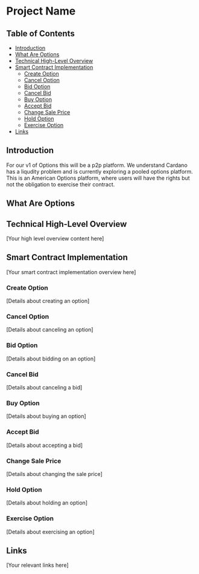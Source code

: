 # Project Name

## Table of Contents
- [Introduction](#introduction)
- [What Are Options](#what-are-options)
- [Technical High-Level Overview](#technical-high-level-overview)
- [Smart Contract Implementation](#smart-contract-implementation)
  - [Create Option](#create-option)
  - [Cancel Option](#cancel-option)
  - [Bid Option](#bid-option)
  - [Cancel Bid](#cancel-bid)
  - [Buy Option](#buy-option)
  - [Accept Bid](#accept-bid)
  - [Change Sale Price](#change-sale-price)
  - [Hold Option](#hold-option)
  - [Exercise Option](#exercise-option)
- [Links](#links)

## Introduction
For our v1 of Options this will be a p2p platform. We understand Cardano has a liqudity problem and is currently exploring a pooled options platform. This is an American Options platform, where users will have the rights but not the obligation to exercise their contract. 

## What Are Options

## Technical High-Level Overview
[Your high level overview content here]

## Smart Contract Implementation
[Your smart contract implementation overview here]

### Create Option
[Details about creating an option]

### Cancel Option
[Details about canceling an option]

### Bid Option
[Details about bidding on an option]

### Cancel Bid
[Details about canceling a bid]

### Buy Option
[Details about buying an option]

### Accept Bid
[Details about accepting a bid]

### Change Sale Price
[Details about changing the sale price]

### Hold Option
[Details about holding an option]

### Exercise Option
[Details about exercising an option]

## Links
[Your relevant links here]
